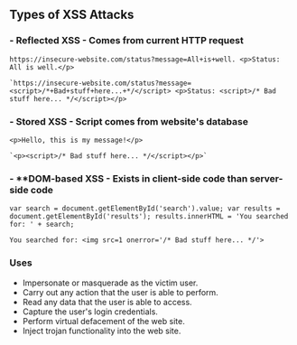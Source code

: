 
## **Types of XSS Attacks**

### - Reflected XSS - Comes from current HTTP request

```
https://insecure-website.com/status?message=All+is+well. <p>Status: All is well.</p>
```

```
`https://insecure-website.com/status?message=<script>/*+Bad+stuff+here...+*/</script> <p>Status: <script>/* Bad stuff here... */</script></p>
```
### - Stored XSS - Script comes from website's database

```
<p>Hello, this is my message!</p>
```

```
`<p><script>/* Bad stuff here... */</script></p>` 
```

### - **DOM-based XSS - Exists in client-side code than server-side code

```
var search = document.getElementById('search').value; var results = document.getElementById('results'); results.innerHTML = 'You searched for: ' + search;
```

```
You searched for: <img src=1 onerror='/* Bad stuff here... */'>
```

### Uses
- Impersonate or masquerade as the victim user.
- Carry out any action that the user is able to perform.
- Read any data that the user is able to access.
- Capture the user's login credentials.
- Perform virtual defacement of the web site.
- Inject trojan functionality into the web site.